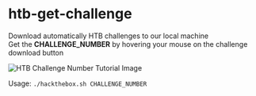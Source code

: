 # htb-get-challenge
Download automatically HTB challenges to our local machine\
Get the **CHALLENGE_NUMBER** by hovering your mouse on the challenge download button

![HTB Challenge Number Tutorial Image](https://i.imgur.com/EFHYyxR.png)

Usage: `./hackthebox.sh CHALLENGE_NUMBER`
